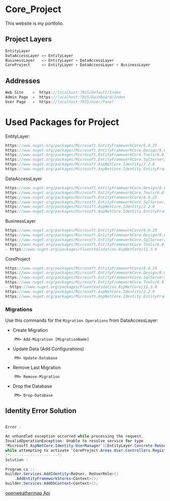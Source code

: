 # Core_Project
This website is my portfolio.

## Project Layers
``` cs
EntityLayer
DataAccessLayer => EntityLayer
BusinessLayer   => EntityLayer + DataAccessLayer
CoreProject     => EntityLayer + DataAccessLayer + BusinessLayer 
```

## Addresses
```cs
Web Site    =  https://localhost:7015/Default/Index
Admin Page  =  https://localhost:7015/Dashboard/Index
User Page   =  https://localhost:7015/User/Panel
```

# Used Packages for Project
EntityLayer:
```cs
https://www.nuget.org/packages/Microsoft.EntityFrameworkCore/6.0.25
https://www.nuget.org/packages/Microsoft.EntityFrameworkCore.Design/6.0.25
https://www.nuget.org/packages/Microsoft.EntityFrameworkCore.Tools/6.0.25
https://www.nuget.org/packages/Microsoft.EntityFrameworkCore.SqlServer/6.0.25
https://www.nuget.org/packages/Microsoft.AspNetCore.Identity/2.2.0
https://www.nuget.org/packages/Microsoft.AspNetCore.Identity.EntityFrameworkCore/6.0.0
```

DataAccessLayer
```cs
https://www.nuget.org/packages/Microsoft.EntityFrameworkCore.Design/8.0.0
https://www.nuget.org/packages/Microsoft.EntityFrameworkCore.Tools/6.0.25
https://www.nuget.org/packages/Microsoft.EntityFrameworkCore/6.0.25
https://www.nuget.org/packages/Microsoft.EntityFrameworkCore.SqlServer/6.0.25
https://www.nuget.org/packages/Microsoft.AspNetCore.Identity/2.2.0	
https://www.nuget.org/packages/Microsoft.AspNetCore.Identity.EntityFrameworkCore/6.0.0
```

BusinessLayer
```cs
https://www.nuget.org/packages/Microsoft.EntityFrameworkCore/6.0.25
https://www.nuget.org/packages/Microsoft.EntityFrameworkCore.Design/8.0.0
https://www.nuget.org/packages/Microsoft.EntityFrameworkCore.SqlServer/6.0.25
https://www.nuget.org/packages/Microsoft.EntityFrameworkCore.Tools/6.0.25
- https://www.nuget.org/packages/FluentValidation.AspNetCore/11.3.0
```

CoreProject
```cs
https://www.nuget.org/packages/Microsoft.EntityFrameworkCore/6.0.25
https://www.nuget.org/packages/Microsoft.EntityFrameworkCore.Design/8.0.0
https://www.nuget.org/packages/Microsoft.EntityFrameworkCore.SqlServer/6.0.25
https://www.nuget.org/packages/Microsoft.EntityFrameworkCore.Tools/6.0.25
- https://www.nuget.org/packages/FluentValidation.AspNetCore/11.3.0
https://www.nuget.org/packages/Microsoft.AspNetCore.Identity/2.2.0	
https://www.nuget.org/packages/Microsoft.AspNetCore.Identity.EntityFrameworkCore/6.0.0
```

### Migrations
Use this commands for the `Migration Operations` from DataAccessLayer:
- Create Migration
```
    PM> Add-Migration [MigrationName]
```
- Update Data   (Add Configurations)
```
    PM> Update-Database
```
- Remove Last Migration
```
    PM> Remove-Migration
```
- Drop the Database
```
    PM> Drop-Database
```

## Identity Error Solution
```cs

Error :
-
An unhandled exception occurred while processing the request.
InvalidOperationException: Unable to resolve service for type 
'Microsoft.AspNetCore.Identity.UserManager`1[EntityLayer.Concrete.ReUser]' 
while attempting to activate 'CoreProject.Areas.User.Controllers.RegisterController'.
/*---------------------*/
Solution :
- 
Program.cs ::
builder.Services.AddIdentity<ReUser, ReUserRole>()
    .AddEntityFrameworkStores<Context>();
builder.Services.AddDbContext<Context>();

```

[openweathermap Api](https://openweathermap.org/current)